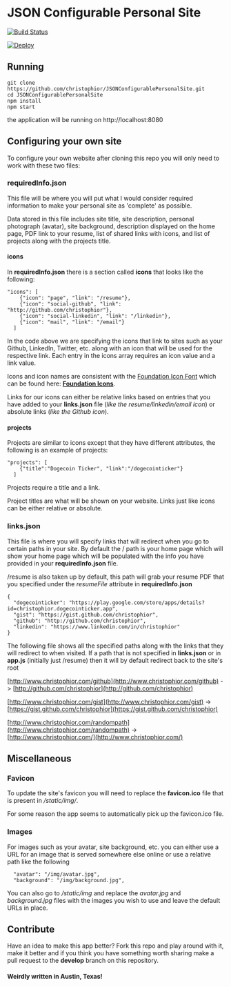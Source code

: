 JSON Configurable Personal Site
======================

[![Build Status](https://travis-ci.org/christophior/JSONConfigurablePersonalSite.svg?branch=develop)](https://travis-ci.org/christophior/JSONConfigurablePersonalSite)


[![Deploy](https://www.herokucdn.com/deploy/button.png)](https://heroku.com/deploy)


## Running
```
git clone https://github.com/christophior/JSONConfigurablePersonalSite.git
cd JSONConfigurablePersonalSite
npm install
npm start
```
the application will be running on http://localhost:8080

## Configuring your own site
To configure your own website after cloning this repo you will only need to work with these two files:

### **requiredInfo.json**
This file will be where you will put what I would consider required information to make your personal site as 'complete' as possible. 

Data stored in this file includes site title, site description, personal photograph (avatar), site background, description displayed on the home page, PDF link to your resume, list of shared links with icons, and list of projects along with the projects title.

#### icons
In **requiredInfo.json** there is a section called **icons** that looks like the following:
```
"icons": [
    {"icon": "page", "link": "/resume"},
    {"icon": "social-github", "link": "http://github.com/christophior"},
    {"icon": "social-linkedin", "link": "/linkedin"},
    {"icon": "mail", "link": "/email"}
  ]
```
In the code above we are specifying the icons that link to sites such as your Github, LinkedIn, Twitter, etc. along with an icon that will be used for the respective link. Each entry in the icons array requires an icon value and a link value.

Icons and icon names are consistent with the [Foundation Icon Font](http://zurb.com/playground/foundation-icon-fonts-3#allicons) which can be found here: **[Foundation Icons](http://zurb.com/playground/foundation-icon-fonts-3#allicons)**. 

Links for our icons can either be relative links based on entries that you have added to your **links.json** file (*like  the resume/linkedin/email icon*) or absolute links (*like the Github icon*).

#### projects
Projects are similar to icons except that they have different attributes, the following is an example of projects:
```
"projects": [
    {"title":"Dogecoin Ticker", "link":"/dogecointicker"}
  ]
```
Projects require a title and a link. 

Project titles are what will be shown on your website. Links just like icons can be either relative or absolute.


### **links.json**
This file is where you will specify links that will redirect when you go to certain paths in your site. By default the / path is your home page which will show your home page which will be populated with the info you have provided in your **requiredInfo.json** file. 

/resume is also taken up by default, this path will grab your resume PDF that you specified under the *resumeFile* attribute in **requiredInfo.json**

```
{
  "dogecointicker": "https://play.google.com/store/apps/details?id=christophior.dogecointicker.app",
  "gist": "https://gist.github.com/christophior",
  "github": "http://github.com/christophior",
  "linkedin": "https://www.linkedin.com/in/christophior"
}
```

The following file shows all the specified paths along with the links that they will redirect to when visited. If a path that is not specified in **links.json** or in **app.js** (initially just /resume) then it will by default redirect back to the site's root

[http://www.christophior.com/github](http://www.christophior.com/github) -> [http://github.com/christophior](http://github.com/christophior)

[http://www.christophior.com/gist](http://www.christophior.com/gist) -> [https://gist.github.com/christophior](https://gist.github.com/christophior)

[http://www.christophior.com/randompath](http://www.christophior.com/randompath) -> [http://www.christophior.com/](http://www.christophior.com/)

## Miscellaneous
### **Favicon**
To update the site's favicon you will need to replace the **favicon.ico** file that is present in */static/img/*. 

For some reason the app seems to automatically pick up the favicon.ico file.

### **Images**
For images such as your avatar, site background, etc. you can either use a URL for an image that is served somewhere else online or use a relative path like the following
~~~
  "avatar": "/img/avatar.jpg",
  "background": "/img/background.jpg",
~~~
You can also go to */static/img* and replace the *avatar.jpg* and *background.jpg* files with the images you wish to use and leave the default URLs in place.

## Contribute
Have an idea to make this app better? Fork this repo and play around with it, make it better and if you think you have something worth sharing make a pull request to the **develop** branch on this repository. 


#### **Weirdly written in Austin, Texas!**